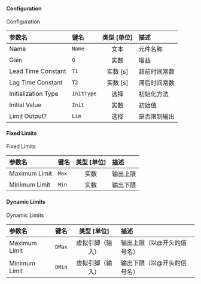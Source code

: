 <!--
DO NOT EDIT THIS FILE DIRECTLY.
This file is generated by tools/comp-docs.js.
All changes will be overwritten by regeneration.
-->

<slot class="model-parameters">

#### Configuration

Configuration

| 参数名 | 键名 | 类型 [单位] | 描述 |
|:------ |:---- |:-----------:|:---- |
| Name | `Name` | 文本 | 元件名称 |
| Gain | `G` | 实数 | 增益 |
| Lead Time Constant | `T1` | 实数 [s] | 超前时间常数 |
| Lag Time Constant | `T2` | 实数 [s] | 滞后时间常数 |
| Initialization Type | `InitType` | 选择 | 初始化方法 |
| Initial Value | `Init` | 实数 | 初始值 |
| Limit Output? | `Lim` | 选择 | 是否限制输出 |

#### Fixed Limits

Fixed Limits

| 参数名 | 键名 | 类型 [单位] | 描述 |
|:------ |:---- |:-----------:|:---- |
| Maximum Limit | `Max` | 实数 | 输出上限 |
| Minimum Limit | `Min` | 实数 | 输出下限 |

#### Dynamic Limits

Dynamic Limits

| 参数名 | 键名 | 类型 [单位] | 描述 |
|:------ |:---- |:-----------:|:---- |
| Maximum Limit | `DMax` | 虚拟引脚（输入） | 输出上限（以@开头的信号名） |
| Minimum Limit | `DMin` | 虚拟引脚（输入） | 输出下限（以@开头的信号名） |


</slot>
